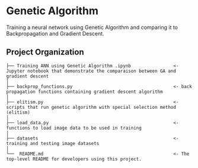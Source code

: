 Genetic Algorithm
==============================
Training a neural network using Genetic Algorithm and comparing it to Backpropagation and Gradient Descent.

Project Organization
------------

    ├── Training ANN using Genetic Algorithm .ipynb                <- Jupyter notebook that demonstrate the comparaison between GA and gradient descent
    │
    ├── backprop_functions.py                                      <- back propagation functions containing gradient descent algorithm
    │ 
    ├── elitism.py                                                 <- scripts that run genetic algorithm with special selection method (elitism)
    │
    ├── load_data.py                                               <- functions to load image data to be used in training
    │
    ├── datasets                                                   <- training and testing image datasets
    │
    └──  README.md                                                 <- The top-level README for developers using this project.
